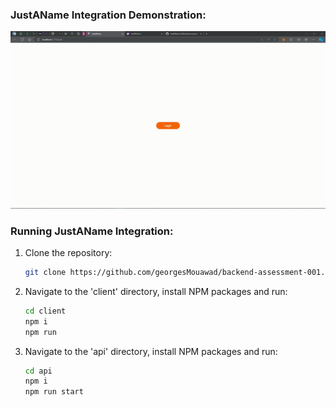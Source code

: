### JustAName Integration Demonstration:

<div style="text-align:center;">
  <img src="./README/demo.gif" alt="DemoGif" />
</div>

### Running JustAName Integration:

1. Clone the repository:
    ```sh
    git clone https://github.com/georgesMouawad/backend-assessment-001.git
    ```
2. Navigate to the 'client' directory, install NPM packages and run:
    ```sh
    cd client
    npm i
    npm run
    ```
3. Navigate to the 'api' directory, install NPM packages and run:
    ```sh
    cd api
    npm i
    npm run start
    ```
